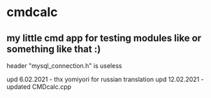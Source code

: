 # cmdcalc
 my little cmd app for testing modules like <random> or something like that :)
------------------------------------------------------------------------------
 header "mysql_connection.h" is useless

upd 6.02.2021 - thx yomiyori for russian translation
upd 12.02.2021 - updated CMDcalc.cpp
